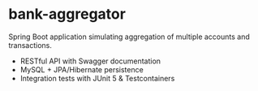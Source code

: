# bank-aggregator
Spring Boot application simulating aggregation of multiple accounts and transactions.   
- RESTful API with Swagger documentation
- MySQL + JPA/Hibernate persistence
- Integration tests with JUnit 5 &amp; Testcontainers
